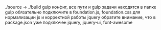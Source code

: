 ./source -> ./build
gulp конфиг, все пути и gulp задачи находятся в папке gulp
обязательно подключите в <HEAD> foundation.js, foundation.css для нормализации js и корректной работы jquery
обратите внимание, что в package.json уже подключен jquery, jquery-ui, font-awesome
